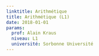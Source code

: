 ```yaml
---
linktitle: Arithmétique
title: Arithmétique (L1)
date: 2018-01-01
params:
  prof: Alain Kraus
  niveau: L1
  université: Sorbonne Université
---
```

